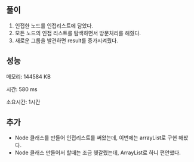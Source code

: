 ## 풀이
1. 인접한 노드를 인접리스트에 담았다.
2. 모든 노드의 인접 리스트를 탐색하면서 방문처리를 해줬다.
3. 새로운 그룹을 발견하면 result를 증가시켜줬다.

## 성능
메모리: 144584 KB

시간: 580 ms

소요시간: 1시간

## 추가
- Node 클래스를 만들어 인접리스트를 써왔는데, 이번에는 arrayList로 구현 해봤다.
- Node 클래스 만들어서 할때는 조금 헷갈렸는데, ArrayList로 하니 편안했다.
